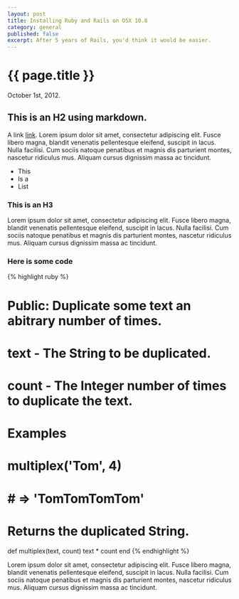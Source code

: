 ```yaml
---
layout: post
title: Installing Ruby and Rails on OSX 10.8
category: general
published: false
excerpt: After 5 years of Rails, you'd think it would be easier.
---
```


# {{ page.title }}
<p class="meta">October 1st, 2012.</p>

## This is an H2 using markdown.

A link [link](http://jeremyricketts.com/). Lorem ipsum dolor sit amet, consectetur adipiscing elit. Fusce libero magna, blandit venenatis pellentesque eleifend, suscipit in lacus. Nulla facilisi. Cum sociis natoque penatibus et magnis dis parturient montes, nascetur ridiculus mus. Aliquam cursus dignissim massa ac tincidunt.

* This
* Is a
* List

### This is an H3

Lorem ipsum dolor sit amet, consectetur adipiscing elit. Fusce libero magna, blandit venenatis pellentesque eleifend, suscipit in lacus. Nulla facilisi. Cum sociis natoque penatibus et magnis dis parturient montes, nascetur ridiculus mus. Aliquam cursus dignissim massa ac tincidunt.

### Here is some code

{% highlight ruby %}
# Public: Duplicate some text an abitrary number of times.
#
# text  - The String to be duplicated.
# count - The Integer number of times to duplicate the text.
#
# Examples
#
#   multiplex('Tom', 4)
#   # => 'TomTomTomTom'
#
# Returns the duplicated String.
def multiplex(text, count)
  text * count
end
{% endhighlight %}

Lorem ipsum dolor sit amet, consectetur adipiscing elit. Fusce libero magna, blandit venenatis pellentesque eleifend, suscipit in lacus. Nulla facilisi. Cum sociis natoque penatibus et magnis dis parturient montes, nascetur ridiculus mus. Aliquam cursus dignissim massa ac tincidunt.

